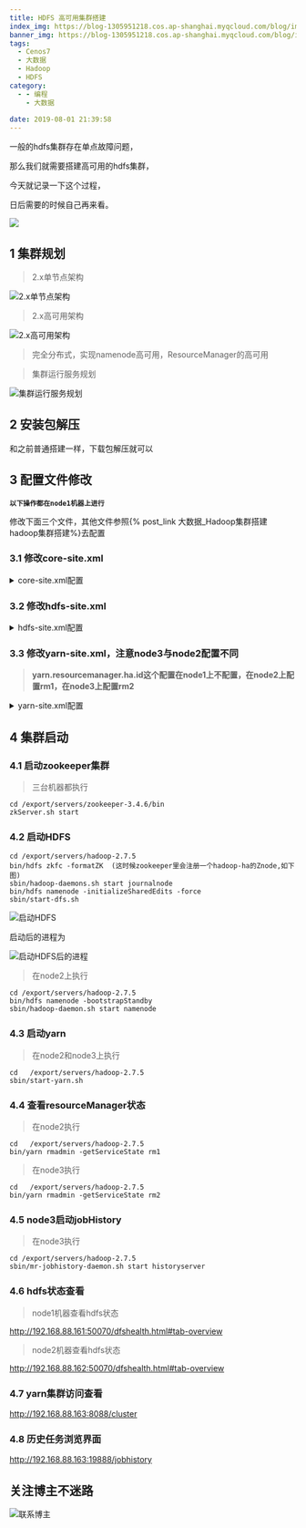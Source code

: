 ```yaml
---
title: HDFS 高可用集群搭建
index_img: https://blog-1305951218.cos.ap-shanghai.myqcloud.com/blog/image/articleBg/1(38).jpg
banner_img: https://blog-1305951218.cos.ap-shanghai.myqcloud.com/blog/image/articleBg/1(38).jpg
tags:
  - Cenos7
  - 大数据
  - Hadoop
  - HDFS
category:
  - - 编程
    - 大数据
 
date: 2019-08-01 21:39:58
---
```


一般的hdfs集群存在单点故障问题，

那么我们就需要搭建高可用的hdfs集群，

今天就记录一下这个过程，

日后需要的时候自己再来看。

<!-- more -->

![](https://blog-1305951218.cos.ap-shanghai.myqcloud.com/blog/image/icon/touBuYinDaoGuanZhu.gif)
## 1 集群规划

> 2.x单节点架构

![2.x单节点架构](https://blog-1305951218.cos.ap-shanghai.myqcloud.com/blog/image/articleContent/大数据_HDFS高可用集群搭建/1.png)

> 2.x高可用架构

![2.x高可用架构](https://blog-1305951218.cos.ap-shanghai.myqcloud.com/blog/image/articleContent/大数据_HDFS高可用集群搭建/2.png)

> 完全分布式，实现namenode高可用，ResourceManager的高可用

> 集群运行服务规划

![集群运行服务规划](https://blog-1305951218.cos.ap-shanghai.myqcloud.com/blog/image/articleContent/大数据_HDFS高可用集群搭建/3.png)


## 2 安装包解压

和之前普通搭建一样，下载包解压就可以

## 3 配置文件修改

**`以下操作都在node1机器上进行`**

修改下面三个文件，其他文件参照{% post_link 大数据_Hadoop集群搭建 hadoop集群搭建%}去配置

### 3.1 修改core-site.xml

<details>
<summary>core-site.xml配置</summary>

```xml
<?xml version="1.0" encoding="UTF-8"?>
<?xml-stylesheet type="text/xsl" href="configuration.xsl"?>
<!--
  Licensed under the Apache License, Version 2.0 (the "License");
  you may not use this file except in compliance with the License.
  You may obtain a copy of the License at

    http://www.apache.org/licenses/LICENSE-2.0

  Unless required by applicable law or agreed to in writing, software
  distributed under the License is distributed on an "AS IS" BASIS,
  WITHOUT WARRANTIES OR CONDITIONS OF ANY KIND, either express or implied.
  See the License for the specific language governing permissions and
  limitations under the License. See accompanying LICENSE file.
-->

<!-- Put site-specific property overrides in this file. -->

<configuration>
	<!-- 指定NameNode的HA高可用的zk地址  -->
	 <property>
		   <name>ha.zookeeper.quorum</name>
		   <value>node1:2181,node2:2181,node3:2181</value>
	 </property>
<!-- 用于设置Hadoop的文件系统，由URI指定 -->
	 <property>
		    <name>fs.defaultFS</name>
		    <value>hdfs://ns</value>
	 </property>
<!-- 配置Hadoop存储数据目录,默认/tmp/hadoop-${user.name} -->
	 <property>
		   <name>hadoop.tmp.dir</name>
		   <value>/export/server/hadoop-2.7.5/hadoopDatas/tempDatas</value>
	</property>

	<!--  缓冲区大小，实际工作中根据服务器性能动态调整-->
	 <property>
		   <name>io.file.buffer.size</name>
		   <value>4096</value>
	 </property>

	<!--  开启hdfs的垃圾桶机制，删除掉的数据可以从垃圾桶中回收，单位分钟 -->
	 <property>
		   <name>fs.trash.interval</name>
		   <value>10080</value>
	 </property>


</configuration>
```
</details>

### 3.2 修改hdfs-site.xml

<details>
<summary>hdfs-site.xml配置</summary>

```xml
<?xml version="1.0" encoding="UTF-8"?>
<?xml-stylesheet type="text/xsl" href="configuration.xsl"?>
<!--
  Licensed under the Apache License, Version 2.0 (the "License");
  you may not use this file except in compliance with the License.
  You may obtain a copy of the License at

    http://www.apache.org/licenses/LICENSE-2.0

  Unless required by applicable law or agreed to in writing, software
  distributed under the License is distributed on an "AS IS" BASIS,
  WITHOUT WARRANTIES OR CONDITIONS OF ANY KIND, either express or implied.
  See the License for the specific language governing permissions and
  limitations under the License. See accompanying LICENSE file.
-->

<!-- Put site-specific property overrides in this file. -->

<configuration>
	<!--  指定命名空间  -->
	<property>
		<name>dfs.nameservices</name>
		<value>ns</value>
	</property>
	
	<!--  指定该命名空间下的两个机器作为我们的NameNode  -->
	<property>
		<name>dfs.ha.namenodes.ns</name>
		<value>nn1,nn2</value>
	</property>
	<!-- 配置第一台服务器的namenode通信地址  -->
	<property>
		<name>dfs.namenode.rpc-address.ns.nn1</name>
		<value>node1:8020</value>
	</property>
	
	<!--  配置第二台服务器的namenode通信地址  -->
	<property>
		<name>dfs.namenode.rpc-address.ns.nn2</name>
		<value>node2:8020</value>
	</property>
	
	<!-- 所有从节点之间相互通信端口地址 -->
	<property>
		<name>dfs.namenode.servicerpc-address.ns.nn1</name>
		<value>node1:8022</value>
	</property>
	
	<!-- 所有从节点之间相互通信端口地址 -->
	<property>
		<name>dfs.namenode.servicerpc-address.ns.nn2</name>
		<value>node2:8022</value>
	</property>
	
	
	<!-- 第一台服务器namenode的web访问地址  -->
	<property>
		<name>dfs.namenode.http-address.ns.nn1</name>
		<value>node1:50070</value>
	</property>
	<!-- 第二台服务器namenode的web访问地址  -->
	<property>
		<name>dfs.namenode.http-address.ns.nn2</name>
		<value>node2:50070</value>
	</property>
	
	<!-- journalNode的访问地址，注意这个地址一定要配置 -->
	<property>
		<name>dfs.namenode.shared.edits.dir</name>
		<value>qjournal://node1:8485;node2:8485;node3:8485/ns1</value>
	</property>
	
	
	<!--  指定故障自动恢复使用的哪个java类 -->
	<property>
		<name>dfs.client.failover.proxy.provider.ns</name>
		<value>org.apache.hadoop.hdfs.server.namenode.ha.ConfiguredFailoverProxyProvider</value>
	</property>
	
		<!-- 故障转移使用的哪种通信机制 -->
	<property>
		<name>dfs.ha.fencing.methods</name>
		<value>sshfence</value>
	</property>
	
	<!-- 指定通信使用的公钥  -->
	<property>
		<name>dfs.ha.fencing.ssh.private-key-files</name>
		<value>/root/.ssh/id_rsa</value>
	</property>
	
	
	<!-- journalNode数据存放地址  -->
	<property>
		<name>dfs.journalnode.edits.dir</name>
		<value>/export/servers/hadoop-2.7.5/hadoopDatas/dfs/jn</value>
	</property>
	
	<!-- 启用自动故障恢复功能 -->
	<property>
		<name>dfs.ha.automatic-failover.enabled</name>
		<value>true</value>
	</property>
	
	
	
	
	<!-- 指定namenode元数据的存放位置 -->
	<property>
		<name>dfs.namenode.name.dir</name>
		<value>file:///export/servers/hadoop-2.7.5/hadoopDatas/namenodeDatas</value>
	</property>
	<!--  定义datanode数据存储的节点位置 -->
	<property>
		<name>dfs.datanode.data.dir</name>
		<value>file:///export/servers/hadoop-2.7.5/hadoopDatas/datanodeDatas</value>
	</property>	
	<!-- 定义namenode的edits文件存放路径 -->
	<property>
		<name>dfs.namenode.edits.dir</name>
		<value>file:///export/servers/hadoop-2.7.5/hadoopDatas/nn/edits</value>
	</property>

	
	<!-- 文件切片的副本个数-->
	<property>
		<name>dfs.replication</name>
		<value>3</value>
	</property>

	<!-- 设置HDFS的文件权限-->
	<property>
		<name>dfs.permissions</name>
		<value>false</value>
	</property>
	<!-- 设置一个文件切片的大小：128M-->
	<property>
		<name>dfs.blocksize</name>
		<value>134217728</value>
	</property>
	<!-- 指定DataNode的节点配置文件 -->
	<property>
		 <name> dfs.hosts </name>
		 <value>/export/servers/hadoop-2.7.5/etc/hadoop/slaves</value>
	</property>

</configuration>
```
</details>

### 3.3 修改yarn-site.xml，注意node3与node2配置不同

> **yarn.resourcemanager.ha.id这个配置在node1上不配置，在node2上配置rm1，在node3上配置rm2**

<details>
<summary>yarn-site.xml配置</summary>

```xml
<?xml version="1.0"?>
<!--
  Licensed under the Apache License, Version 2.0 (the "License");
  you may not use this file except in compliance with the License.
  You may obtain a copy of the License at

    http://www.apache.org/licenses/LICENSE-2.0

  Unless required by applicable law or agreed to in writing, software
  distributed under the License is distributed on an "AS IS" BASIS,
  WITHOUT WARRANTIES OR CONDITIONS OF ANY KIND, either express or implied.
  See the License for the specific language governing permissions and
  limitations under the License. See accompanying LICENSE file.
-->
<configuration>
	
	<!--开启resource manager HA,默认为false--> 
	<property>
			<name>yarn.resourcemanager.ha.enabled</name>
			<value>true</value>
	</property>
	
	<!-- 集群的Id，使用该值确保RM不会做为其它集群的active -->
	<property>
        <name>yarn.resourcemanager.cluster-id</name>
        <value>mycluster</value>
	</property>
	
	<!--配置resource manager  命名-->
	<property>
        <name>yarn.resourcemanager.ha.rm-ids</name>
        <value>rm1,rm2</value>
	</property>
	<!-- 配置第一台机器的resourceManager -->
	<property>
        <name>yarn.resourcemanager.hostname.rm1</name>
        <value>node2</value>
	</property>
	
	<!-- 配置第二台机器的resourceManager -->
	<property>
        <name>yarn.resourcemanager.hostname.rm2</name>
        <value>node3</value>
	</property>
	
	<!-- 配置第一台机器的resourceManager通信地址 -->
	<property>
        <name>yarn.resourcemanager.address.rm1</name>
        <value>node2:8032</value>
	</property>
	
	<property>
        <name>yarn.resourcemanager.scheduler.address.rm1</name>
        <value>node2:8030</value>
	</property>
	
	<property>
        <name>yarn.resourcemanager.resource-tracker.address.rm1</name>
        <value>node2:8031</value>
	</property>
	
	<property>
        <name>yarn.resourcemanager.admin.address.rm1</name>
        <value>node2:8033</value>
	</property>
	
	<property>
        <name>yarn.resourcemanager.webapp.address.rm1</name>
        <value>node2:8088</value>
	</property>
	
	<!-- 配置第二台机器的resourceManager通信地址 -->
	<property>
        <name>yarn.resourcemanager.address.rm2</name>
        <value>node3:8032</value>
	</property>
	<property>
        <name>yarn.resourcemanager.scheduler.address.rm2</name>
        <value>node3:8030</value>
	</property>
	<property>
        <name>yarn.resourcemanager.resource-tracker.address.rm2</name>
        <value>node3:8031</value>
	</property>
	<property>
        <name>yarn.resourcemanager.admin.address.rm2</name>
        <value>node3:8033</value>
	</property>
	<property>
        <name>yarn.resourcemanager.webapp.address.rm2</name>
        <value>node3:8088</value>
	</property>
	
	<!--开启resourcemanager自动恢复功能-->
	<property>
        <name>yarn.resourcemanager.recovery.enabled</name>
        <value>true</value>
	</property>
	
	<!--在node2上配置rm1,在node3上配置rm2,注意：一般都喜欢把配置好的文件远程复制到其它机器上，但这个在YARN的另一个机器上一定要修改，其他机器上不配置此项-->
	<property>       
		<name>yarn.resourcemanager.ha.id</name>
		<value>rm1</value>
       <description>If we want to launch more than one RM in single node, we need this configuration</description>
	</property>
	
	  <!--用于持久存储的类。尝试开启-->
	<property>
        <name>yarn.resourcemanager.store.class</name>
        <value>org.apache.hadoop.yarn.server.resourcemanager.recovery.ZKRMStateStore</value>
	</property>
	
	<property>
        <name>yarn.resourcemanager.zk-address</name>
        <value>node1:2181,node2:2181,node3:2181</value>
        <description>For multiple zk services, separate them with comma</description>
	</property>
	
	<!--开启resourcemanager故障自动切换，指定机器--> 
	<property>
        <name>yarn.resourcemanager.ha.automatic-failover.enabled</name>
        <value>true</value>
        <description>Enable automatic failover; By default, it is enabled only when HA is enabled.</description>
	</property>
	
	<property>
        <name>yarn.client.failover-proxy-provider</name>
        <value>org.apache.hadoop.yarn.client.ConfiguredRMFailoverProxyProvider</value>
	</property>
	
	
	<!--rm失联后重新链接的时间--> 
	<property>
        <name>yarn.resourcemanager.connect.retry-interval.ms</name>
        <value>2000</value>
	</property>
	
	<property>
		<name>yarn.nodemanager.aux-services</name>
		<value>mapreduce_shuffle</value>
	</property>
	
	<!-- 开启日志聚合功能 -->
	<property>
		<name>yarn.log-aggregation-enable</name>
		<value>true</value>
	</property>
	<!-- 设置聚合日志在hdfs上的保存时间 -->
	<property>
		<name>yarn.log-aggregation.retain-seconds</name>
		<value>604800</value>
	</property>
	<!-- 设置yarn集群的内存分配方案 -->
	<property>    
		<name>yarn.nodemanager.resource.memory-mb</name>    
		<value>20480</value>
	</property>
	<property>  
        	 <name>yarn.scheduler.minimum-allocation-mb</name>
         	<value>2048</value>
	</property>
	<property>
		<name>yarn.nodemanager.vmem-pmem-ratio</name>
		<value>2.1</value>
	</property>
</configuration>

```

</details>

## 4 集群启动

### 4.1 启动zookeeper集群

> 三台机器都执行

```
cd /export/servers/zookeeper-3.4.6/bin
zkServer.sh start
```

### 4.2 启动HDFS

```
cd /export/servers/hadoop-2.7.5
bin/hdfs zkfc -formatZK  (这时候zookeeper里会注册一个hadoop-ha的Znode,如下图)
sbin/hadoop-daemons.sh start journalnode
bin/hdfs namenode -initializeSharedEdits -force
sbin/start-dfs.sh
```

![启动HDFS](https://blog-1305951218.cos.ap-shanghai.myqcloud.com/blog/image/articleContent/大数据_HDFS高可用集群搭建/4.png)

启动后的进程为

![启动HDFS后的进程](https://blog-1305951218.cos.ap-shanghai.myqcloud.com/blog/image/articleContent/大数据_HDFS高可用集群搭建/5.png)

> 在node2上执行

```
cd /export/servers/hadoop-2.7.5
bin/hdfs namenode -bootstrapStandby
sbin/hadoop-daemon.sh start namenode
```

### 4.3 启动yarn

> 在node2和node3上执行

```
cd   /export/servers/hadoop-2.7.5
sbin/start-yarn.sh
```

### 4.4 查看resourceManager状态

> 在node2执行

```
cd   /export/servers/hadoop-2.7.5
bin/yarn rmadmin -getServiceState rm1
```

> 在node3执行

```
cd   /export/servers/hadoop-2.7.5
bin/yarn rmadmin -getServiceState rm2
```

### 4.5 node3启动jobHistory

> 在node3执行

```
cd /export/servers/hadoop-2.7.5
sbin/mr-jobhistory-daemon.sh start historyserver
```

### 4.6 hdfs状态查看

> node1机器查看hdfs状态

http://192.168.88.161:50070/dfshealth.html#tab-overview

>node2机器查看hdfs状态

http://192.168.88.162:50070/dfshealth.html#tab-overview

### 4.7 yarn集群访问查看

http://192.168.88.163:8088/cluster

### 4.8 历史任务浏览界面

http://192.168.88.163:19888/jobhistory

## 关注博主不迷路
![联系博主](https://blog-1305951218.cos.ap-shanghai.myqcloud.com/blog/image/icon/wechatFindMeNew.png)